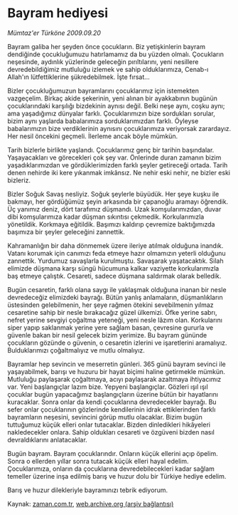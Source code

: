 # Bayram hediyesi

*Mümtaz'er Türköne 2009.09.20*

<tr><td class="metin" colspan="2" style="padding-top: 20px; padding-left: 5px; padding-right: 10px;">Bayram galiba her şeyden önce çocukların. Biz yetişkinlerin bayram dendiğinde çocukluğumuzu hatırlamamız da bu yüzden olmalı. Çocukların neşesinde, aydınlık yüzlerinde geleceğin pırıltılarını, yeni nesillere devredebildiğimiz mutluluğu izlemek ve sahip olduklarımıza, Cenab-ı Allah'ın lütfettiklerine şükredebilmek. İşte fırsat...</td></tr><tr><td class="metin" colspan="2" style="padding-top: 20px; padding-left: 5px; padding-right: 10px;"><p>Bizler çocukluğumuzun bayramlarını çocuklarımız için istemekten vazgeçelim. Birkaç akide şekerinin, yeni alınan bir ayakkabının bugünün çocuklarındaki karşılığı bizdekinin aynısı değil. Belki neşe aynı, coşku aynı; ama yaşadığımız dünyalar farklı. Çocuklarımızın bize sordukları sorular, bizim aynı yaşlarda babalarımıza sorduklarımızdan farklı. Öyleyse babalarımızın bize verdiklerinin aynısını çocuklarımıza veriyorsak zarardayız. Her nesil öncekini geçmeli. İlerleme ancak böyle mümkün.
<p>Tarih bizlerle birlikte yaşlandı. Çocuklarımız genç bir tarihin başındalar. Yaşayacakları ve görecekleri çok şey var. Önlerinde duran zamanın bizim yaşadıklarımızdan ve gördüklerimizden farklı şeyler getireceği ortada. Tarih denen nehirde iki kere yıkanmak imkânsız. Ne nehir eski nehir, ne bizler eski bizleriz.
<p>Bizler Soğuk Savaş nesliyiz. Soğuk şeylerle büyüdük. Her şeye kuşku ile bakmayı, her gördüğümüz şeyin arkasında bir çapanoğlu aramayı öğrendik. Üç yanımız deniz, dört tarafımız düşmandı. Uzak komşularımızdan, duvar dibi komşularımıza kadar düşman sıkıntısı çekmedik. Korkularımızla yönetildik. Korkmaya eğitildik. Başımızı kaldırıp çevremize baktığımızda başımıza bir şeyler geleceğini zannettik.
<p>Kahramanlığın bir daha dönmemek üzere ileriye atılmak olduğuna inandık. Vatanı korumak için canımızı feda etmeye hazır olmamızın yeterli olduğunu zannettik. Yurdumuz savaşlarla kurulmuştu. Savaşarak yaşatacaktık. Silah elimizde düşmana karşı süngü hücumuna kalkar vaziyette korkularımızla baş etmeye çalıştık. Cesareti, sadece düşmana saldırmak olarak belledik.
<p>Bugün cesaretin, farklı olana saygı ile yaklaşmak olduğuna inanan bir nesle devredeceğiz elimizdeki bayrağı. Bütün yanlış anlamaların, düşmanlıkların üstesinden gelebilmenin, her şeye rağmen ötekini sevebilmenin yılmaz cesaretine sahip bir nesle bırakacağız güzel ülkemizi. Öfke yerine sabrı, nefret yerine sevgiyi çoğaltma yeteneği, yeni nesle lâzım olan. Korkularını siper yapıp saklanmak yerine yere sağlam basan, çevresine gururla ve güvenle bakan bir nesil gelecek bizim yerimize. Bu bayram gününde çocukların gözünde o güvenin, o cesaretin izlerini ve işaretlerini aramalıyız. Bulduklarımızı çoğaltmalıyız ve mutlu olmalıyız.
<p>Bayramlar hep sevincin ve meserretin günleri. 365 günü bayram sevinci ile yaşayabilmek, barışı ve huzuru bir hayat biçimi haline getirmekle mümkün. Mutluluğu paylaşarak çoğaltmaya, acıyı paylaşarak azaltmaya ihtiyacımız var. Yeni başlangıçlar lazım bize. Yepyeni başlangıçlar. Gözleri ışıl ışıl çocuklar bugün yapacağımız başlangıçların üzerine bütün bir hayatlarını kuracaklar. Sonra onlar da kendi çocuklarına devredecekler bayrağı. Bu sefer onlar çocuklarının gözlerinde kendilerinin idrak ettiklerinden farklı bayramların neşesini, sevincini görüp mutlu olacaklar. Bizim bugün tuttuğumuz küçük elleri onlar tutacaklar. Bizden dinledikleri hikâyeleri nakledecekler onlara. Sahip oldukları cesareti ve özgüveni bizden nasıl devraldıklarını anlatacaklar.
<p>Bugün bayram. Bayram çocuklarındır. Onların küçük ellerini açıp öpelim. Sonra o ellerden yıllar sonra tutacak küçük elleri hayal edelim. Çocuklarımıza, onların da çocuklarına devredebilecekleri kadar sağlam temeller üzerine inşa edilmiş barış ve huzur dolu bir Türkiye hediye edelim.
<p> Barış ve huzur dilekleriyle bayramınızı tebrik ediyorum.<br/></p></p></p></p></p></p></p></p></td></tr>

Kaynak: [zaman.com.tr](http://zaman.com.tr/yazar.do?yazino=894308), [web.archive.org (arşiv bağlantısı)](http://web.archive.org/web/20091003132224/http://www.zaman.com.tr:80/yazar.do?yazino=894308)
